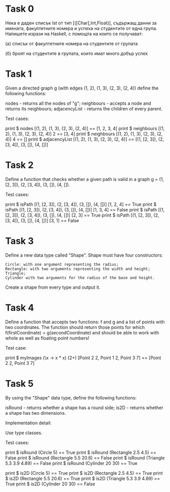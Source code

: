 
# Task 0

Нека е даден списък lst от тип [([Char],Int,Float)], съдържащ данни за имената, факултетните номeра и успеха на студентите от една група. Напишете изрази на Haskell, с помощта на които се получават:

(а) списък от факултетните номера на студентите от групата

(б) броят на студентите в групата, които имат много добър успех

# Task 1

Given a directed graph g (with edges (1, 2), (1, 3), (2, 3), (2, 4)) define the following functions:

nodes - returns all the nodes of "g";
neighbours - accepts a node and returns its neighbours;
adjacencyList - returns the children of every parent.

Test cases:

print $ nodes [(1, 2), (1, 3), (2, 3), (2, 4)] == [1, 2, 3, 4]
print $ neighbours [(1, 2), (1, 3), (2, 3), (2, 4)] 2 == [3, 4]
print $ neighbours [(1, 2), (1, 3), (2, 3), (2, 4)] 4 == []
print $ adjacencyList [(1, 2), (1, 3), (2, 3), (2, 4)] == [(1, [2, 3]), (2, [3, 4]), (3, []), (4, [])]

# Task 2

Define a function that checks whether a given path is valid in a graph g = (1, [2, 3]), (2, [3, 4]), (3, []), (4, []).

Test cases:

print $ isPath [(1, [2, 3]), (2, [3, 4]), (3, []), (4, [])] [1, 2, 4] == True
print $ isPath [(1, [2, 3]), (2, [3, 4]), (3, []), (4, [])] [1, 3, 4] == False
print $ isPath [(1, [2, 3]), (2, [3, 4]), (3, []), (4, [])] [2, 3] == True
print $ isPath [(1, [2, 3]), (2, [3, 4]), (3, []), (4, [])] [3, 1] == False


# Task 3

Define a new data type called "Shape". Shape must have four constructors:

    Circle: with one argument representing the radius;
    Rectangle: with two arguments representing the width and height;
    Triangle;
    Cylinder with two arguments for the radius of the base and height.

Create a shape from every type and output it.

# Task 4

Define a function that accepts two functions: f and g and a list of points with two coordinates. The function should return those points for which f(firstCoordinate) = g(secondCoordinate) and should be able to work with whole as well as floating point numbers!

Test case:

print $ myImages (\x -> x * x) (2+) [Point 2 2, Point 1 2, Point 3 7] == [Point 2 2, Point 3 7]

# Task 5

By using the "Shape" data type, define the following functions:

isRound - returns whether a shape has a round side;
is2D - returns whether a shape has two dimensions.

Implementation detail:

Use type classes.

Test cases:

print $ isRound (Circle 5) == True
print $ isRound (Rectangle 2.5 4.5) == False
print $ isRound (Rectangle 5.5 20.6) == False
print $ isRound (Triangle 5.3 3.9 4.89) == False
print $ isRound (Cylinder 20 30) == True

print $ is2D (Circle 5) == True
print $ is2D (Rectangle 2.5 4.5) == True
print $ is2D (Rectangle 5.5 20.6) == True
print $ is2D (Triangle 5.3 3.9 4.89) == True
print $ is2D (Cylinder 20 30) == False
